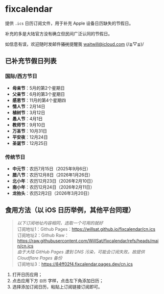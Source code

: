 # fixcalendar

提供 `.ics` 日历订阅文件，用于补充 Apple 设备日历缺失的节假日。

补充的多是大陆官方没有确立但民间广泛认同的节假日。

如信息有误，欢迎随时发邮件~~骚扰~~提醒我 waitwill@icloud.com (/≧▽≦)/

## 已补充节假日列表

### 国际/西方节日

- **母亲节**：5月的第2个星期日
- **父亲节**：6月的第3个星期日
- **感恩节**：11月的第4个星期四
- **情人节**：2月14日
- **植树节**：3月12日
- **愚人节**：4月1日
- **教师节**：9月10日
- **万圣节**：10月31日
- **平安夜**：12月24日
- **圣诞节**：12月25日

### 传统节日

- **中元节**：农历7月15日（2025年9月6日）
- **腊八节**：农历12月8日（2026年1月26日）
- **北小年**：农历12月23日（2026年2月10日）
- **南小年**：农历12月24日（2026年2月11日）
- **龙抬头**：农历2月2日（2026年3月20日）

## 食用方法（以 iOS 日历举例，其他平台同理）

> *以下订阅地址内容相同，选取一个可用的就好*  
> 订阅地址1：Github Pages：https://willsat.github.io/fixcalendar/cn.ics  
> 订阅地址2：Github Raw：https://raw.githubusercontent.com/WillSat/fixcalendar/refs/heads/main/cn.ics  
> *由于大陆 GitHub Pages 遭到 DNS 污染，可能会订阅失败。故提供 Cloudflare Pages 备份*  
> 订阅地址3：https://84ff02f4.fixcalendar.pages.dev/cn.ics  

1. 打开日历应用；
2. 点击应用下方 `日历` 字样，点击左下角添加日历；
3. 选择添加订阅日历，粘贴上订阅链接订阅即可。
